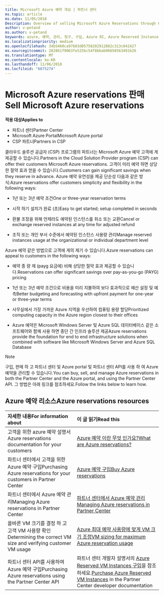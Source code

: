 ```yaml
---
title: Microsoft Azure 예약 개요 | 파트너 센터
ms.topic: article
ms.date: 11/05/2018
Description: Overview of selling Microsoft Azure Reservations through CSP.
author: v-petand
ms.author: v-petand
keywords: azure, 예약, 관리, 청구, 구입, Azure RI, Azure Reserved Instances
ms.localizationpriority: medium
ms.openlocfilehash: 34b5460ca97b03d05758202912882c313c042427
ms.sourcegitcommit: 282861f9063fe525bc54f8bbab96656563491b26
ms.translationtype: MT
ms.contentlocale: ko-KR
ms.lasthandoff: 11/06/2018
ms.locfileid: "6075274"
---
```

# <a name="sell-microsoft-azure-reservations"></a><span data-ttu-id="a42d8-103">Microsoft Azure reservations 판매</span><span class="sxs-lookup"><span data-stu-id="a42d8-103">Sell Microsoft Azure reservations</span></span>

**<span data-ttu-id="a42d8-104">적용 대상</span><span class="sxs-lookup"><span data-stu-id="a42d8-104">Applies to</span></span>**

-  <span data-ttu-id="a42d8-105">파트너 센터</span><span class="sxs-lookup"><span data-stu-id="a42d8-105">Partner Center</span></span>
-  <span data-ttu-id="a42d8-106">Microsoft Azure Portal</span><span class="sxs-lookup"><span data-stu-id="a42d8-106">Microsoft Azure portal</span></span>
-  <span data-ttu-id="a42d8-107">CSP 파트너</span><span class="sxs-lookup"><span data-stu-id="a42d8-107">Partners in CSP</span></span>

<span data-ttu-id="a42d8-108">클라우드 솔루션 공급자 (CSP) 프로그램의 파트너는 Microsoft Azure 예약 고객에 게 제공할 수 있습니다.</span><span class="sxs-lookup"><span data-stu-id="a42d8-108">Partners in the Cloud Solution Provider program (CSP) can offer their customers Microsoft Azure reservations.</span></span> <span data-ttu-id="a42d8-109">고객이 미리 예약 하면 상당한 절약 효과 얻을 수 있습니다.</span><span class="sxs-lookup"><span data-stu-id="a42d8-109">Customers can gain significant savings when they reserve in advance.</span></span> <span data-ttu-id="a42d8-110">Azure 예약 유연성을 제공 단순성 다음과 같은 방식:</span><span class="sxs-lookup"><span data-stu-id="a42d8-110">Azure reservations offer customers simplicity and flexibility in the following ways:</span></span>

-   <span data-ttu-id="a42d8-111">1년 또는 3년 예약 조건</span><span class="sxs-lookup"><span data-stu-id="a42d8-111">One or three-year reservation terms</span></span>
 
-   <span data-ttu-id="a42d8-112">시작 하기 설치가 완료 (초)</span><span class="sxs-lookup"><span data-stu-id="a42d8-112">Easy to get started; setup completed in seconds</span></span> 

-   <span data-ttu-id="a42d8-113">환불 조정을 위해 언제라도 예약된 인스턴스를 취소 또는 교환</span><span class="sxs-lookup"><span data-stu-id="a42d8-113">Cancel or exchange reserved instances at any time for adjusted refund</span></span> 

-   <span data-ttu-id="a42d8-114">조직 또는 개인 부서 수준에서 예약된 인스턴스 사용량 관리</span><span class="sxs-lookup"><span data-stu-id="a42d8-114">Manage reserved instances usage at the organizational or individual department level</span></span> 

<span data-ttu-id="a42d8-115">Azure 예약 같은 방법으로 고객에 게의 제기 수 있습니다.</span><span class="sxs-lookup"><span data-stu-id="a42d8-115">Azure reservations can appeal to customers in the following ways:</span></span>

-   <span data-ttu-id="a42d8-116">예약 종 량 제 (payg 요금에) 비해 상당한 절약 효과 제공할 수 있습니다.</span><span class="sxs-lookup"><span data-stu-id="a42d8-116">Reservations can offer significant savings over pay-as-you-go (PAYG) pricing</span></span>

-   <span data-ttu-id="a42d8-117">1년 또는 3년 예약 조건으로 비용을 미리 지불하여 보다 효과적으로 예산 설정 및 예측</span><span class="sxs-lookup"><span data-stu-id="a42d8-117">Better budgeting and forecasting with upfront payment for one-year or three-year terms</span></span> 

-   <span data-ttu-id="a42d8-118">사무실에서 가장 가까운 Azure 지역을 우선하여 컴퓨팅 용량 할당</span><span class="sxs-lookup"><span data-stu-id="a42d8-118">Prioritized computing capacity in the Azure region closest to their offices</span></span>  

-   <span data-ttu-id="a42d8-119">Azure 예약은 Microsoft Windows Server 및 Azure SQL 데이터베이스 같은 소프트웨어와 함께 사용 하면 종단 간 인프라 솔루션 제공</span><span class="sxs-lookup"><span data-stu-id="a42d8-119">Azure reservations provide the foundation for end to end infrastructure solutions when combined with software like Microsoft Windows Server and Azure SQL Database</span></span>   

>[!NOTE]
> <span data-ttu-id="a42d8-120">구입, 판매 하 고 파트너 센터 및 Azure portal 및 파트너 센터 API를 사용 하 여 Azure 예약을 관리할 수 있습니다.</span><span class="sxs-lookup"><span data-stu-id="a42d8-120">You can buy, sell, and manage Azure reservations in both the Partner Center and the Azure portal, and using the Partner Center API.</span></span> <span data-ttu-id="a42d8-121">그 방법은 아래 링크를 참조하세요.</span><span class="sxs-lookup"><span data-stu-id="a42d8-121">Follow the links below to learn how.</span></span>

## <a name="azure-reservations-resources"></a><span data-ttu-id="a42d8-122">Azure 예약 리소스</span><span class="sxs-lookup"><span data-stu-id="a42d8-122">Azure reservations resources</span></span>
|**<span data-ttu-id="a42d8-123">자세한 내용</span><span class="sxs-lookup"><span data-stu-id="a42d8-123">For information about</span></span>**   |**<span data-ttu-id="a42d8-124">이 글 읽기</span><span class="sxs-lookup"><span data-stu-id="a42d8-124">Read this</span></span>**    |
|:-----------------------------|:-----------------|
| <span data-ttu-id="a42d8-125">고객을 위한 azure 예약 설명서</span><span class="sxs-lookup"><span data-stu-id="a42d8-125">Azure reservations documentation for your customers</span></span> | [<span data-ttu-id="a42d8-126">Azure 예약 이란 무엇 인가요?</span><span class="sxs-lookup"><span data-stu-id="a42d8-126">What are Azure reservations?</span></span>](https://docs.microsoft.com/azure/billing/billing-save-compute-costs-reservations)
|<span data-ttu-id="a42d8-127">파트너 센터에서 고객을 위한 Azure 예약 구입</span><span class="sxs-lookup"><span data-stu-id="a42d8-127">Purchasing Azure reservations for your customers in Partner Center</span></span>   |[<span data-ttu-id="a42d8-128">Azure 예약 구입</span><span class="sxs-lookup"><span data-stu-id="a42d8-128">Buy Azure reservations</span></span>](azure-reservations-buying.md)
|<span data-ttu-id="a42d8-129">파트너 센터에서 Azure 예약 관리</span><span class="sxs-lookup"><span data-stu-id="a42d8-129">Managing Azure reservations in Partner Center</span></span> | [<span data-ttu-id="a42d8-130">파트너 센터에서 Azure 예약 관리</span><span class="sxs-lookup"><span data-stu-id="a42d8-130">Managing Azure reservations in Partner Center</span></span>](azure-reservations-manage.md)
|<span data-ttu-id="a42d8-131">올바른 VM 크기를 결정 하 고 고객 VM 사용량 확인</span><span class="sxs-lookup"><span data-stu-id="a42d8-131">Determining the correct VM size and verifying customer VM usage</span></span>   |[<span data-ttu-id="a42d8-132">Azure 최대 예약 사용량에 맞게 VM 크기 조정</span><span class="sxs-lookup"><span data-stu-id="a42d8-132">VM sizing for maximum Azure reservation usage</span></span>](azure-usage.md)   |
|<span data-ttu-id="a42d8-133">파트너 센터 API를 사용하여 Azure 예약 구입</span><span class="sxs-lookup"><span data-stu-id="a42d8-133">Purchasing Azure reservations using the Partner Center API</span></span> | <span data-ttu-id="a42d8-134">파트너 센터 개발자 설명서의 [Azure Reserved VM Instances 구입](https://docs.microsoft.com/partner-center/develop/purchase-azure-reservations)을 참조하세요.</span><span class="sxs-lookup"><span data-stu-id="a42d8-134">[Purchase Azure Reserved VM Instances](https://docs.microsoft.com/partner-center/develop/purchase-azure-reservations) in the Partner Center developer documentation</span></span>